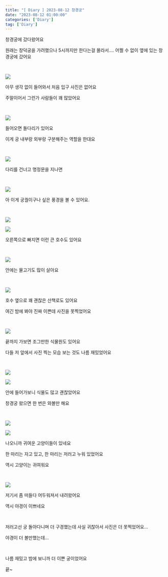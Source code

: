 ```yaml
---
title: "[ Diary ] 2023-08-12 창경궁"
date: "2023-08-12 01:00:00"
categories: ['Diary']
tag: ['Diary']
---
```

창경궁에 갔다왔어요

원래는 창덕궁을 가려했으나 5시까지만 한다는걸 몰라서.... 어쩔 수 없이 옆에 있는 창경궁에 갔어요

<br>

![](/assets/images/2023-08-12-diary/2023-08-14-00-03-38.png)

아무 생각 없이 들어와서 처음 입구 사진은 없어요

주말이어서 그런가 사람들이 꽤 많았어요

<br>

![](/assets/images/2023-08-12-diary/2023-08-14-00-05-01.png)

들어오면 돌다리가 있어요

이게 궁 내부랑 외부랑 구분해주는 역할을 한대요

<br>

![](/assets/images/2023-08-12-diary/2023-08-14-00-07-51.png)

다리를 건너고 명정문을 지나면

<br>

![](/assets/images/2023-08-12-diary/2023-08-14-00-08-02.png)

아 이게 궁궐이구나 싶은 풍경을 볼 수 있어요.

<br>

![](/assets/images/2023-08-12-diary/2023-08-14-00-12-07.png)

![](/assets/images/2023-08-12-diary/2023-08-14-00-12-43.png)

오른쪽으로 빠지면 이런 큰 호수도 있어요

<br>

![](/assets/images/2023-08-12-diary/2023-08-14-00-13-20.png)

안에는 물고기도 많이 살아요

<br>

![](/assets/images/2023-08-12-diary/2023-08-14-00-13-41.png)

호수 옆으로 꽤 괜찮은 산책로도 있어요

여긴 밤에 봐야 진짜 이쁜데 사진을 못찍었어요

<br>

![](/assets/images/2023-08-12-diary/2023-08-14-00-14-51.png)

끝까지 가보면 조그만한 식물원도 있어요

다들 저 앞에서 사진 찍는 모습 보는 것도 나름 재밌었어요

<br>

![](/assets/images/2023-08-12-diary/2023-08-14-00-16-07.png)

![](/assets/images/2023-08-12-diary/2023-08-14-00-16-15.png)

안에 들어가보니 식물도 많고 괜찮았어요

창경궁 왔으면 한 번은 와볼만 해요

<br>

![](/assets/images/2023-08-12-diary/2023-08-14-00-17-54.png)

![](/assets/images/2023-08-12-diary/2023-08-14-00-18-14.png)

나오니까 귀여운 고양이들이 있네요

한 마리는 자고 있고, 한 마리는 저러고 누워 있었어요

역시 고양이는 귀여워요

<br>

![](/assets/images/2023-08-12-diary/2023-08-14-00-19-48.png)

저기서 좀 떠들다 어두워져서 내려왔어요

역시 야경이 이쁘네요

<br>

저러고선 궁 돌아다니며 더 구경했는데 사실 귀찮아서 사진은 더 못찍었어요...

야경이 더 볼만했는데...

<br>

나름 재밌고 밤에 보니까 더 이쁜 궁이었어요

끝~
